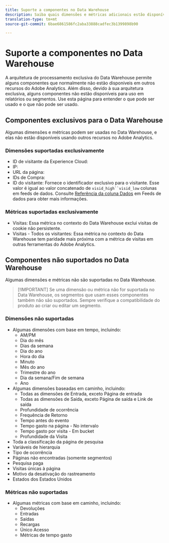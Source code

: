 ```yaml
---
title: Suporte a componentes no Data Warehouse
description: Saiba quais dimensões e métricas adicionais estão disponíveis no Data Warehouse e o que não é suportado.
translation-type: tm+mt
source-git-commit: 6bae6861586fc2aba33888cadfec3b1399898b90

---
```



# Suporte a componentes no Data Warehouse

A arquitetura de processamento exclusiva do Data Warehouse permite alguns componentes que normalmente não estão disponíveis em outros recursos do Adobe Analytics. Além disso, devido à sua arquitetura exclusiva, alguns componentes não estão disponíveis para uso em relatórios ou segmentos. Use esta página para entender o que pode ser usado e o que não pode ser usado.

## Componentes exclusivos para o Data Warehouse

Algumas dimensões e métricas podem ser usadas no Data Warehouse, e elas não estão disponíveis usando outros recursos no Adobe Analytics.

### Dimensões suportadas exclusivamente

* ID de visitante da Experience Cloud:
* IP:
* URL da página:
* IDs de Compra:
* ID do visitante: Fornece o identificador exclusivo para o visitante. Esse valor é igual ao valor concatenado de `visid_high``visid_low` colunas em feeds de dados. Consulte [Referência da coluna Dados](../analytics-data-feed/c-df-contents/datafeeds-reference.md) em Feeds de dados para obter mais informações.

### Métricas suportadas exclusivamente

* Visitas: Essa métrica no contexto do Data Warehouse exclui visitas de cookie não persistente.
* Visitas - Todos os visitantes: Essa métrica no contexto do Data Warehouse tem paridade mais próxima com a métrica de visitas em outras ferramentas do Adobe Analytics.

## Componentes não suportados no Data Warehouse

Algumas dimensões e métricas não são suportadas no Data Warehouse.

> [!IMPORTANT] Se uma dimensão ou métrica não for suportada no Data Warehouse, os segmentos que usam esses componentes também não são suportados. Sempre verifique a compatibilidade do produto ao criar ou editar um segmento.

### Dimensões não suportadas

* Algumas dimensões com base em tempo, incluindo:
   * AM/PM
   * Dia do mês
   * Dias da semana
   * Dia do ano
   * Hora do dia
   * Minuto
   * Mês do ano
   * Trimestre do ano
   * Dia da semana/Fim de semana
   * Ano
* Algumas dimensões baseadas em caminho, incluindo:
   * Todas as dimensões de Entrada, exceto Página de entrada
   * Todas as dimensões de Saída, exceto Página de saída e Link de saída
   * Profundidade de ocorrência
   * Frequência de Retorno
   * Tempo antes do evento
   * Tempo gasto na página - No intervalo
   * Tempo gasto por visita - Em bucket
   * Profundidade da Visita
* Toda a classificação da página de pesquisa
* Variáveis de hierarquia
* Tipo de ocorrência
* Páginas não encontradas (somente segmentos)
* Pesquisa paga
* Visitas únicas à página
* Motivo da desativação do rastreamento
* Estados dos Estados Unidos

### Métricas não suportadas

* Algumas métricas com base em caminho, incluindo:
   * Devoluções
   * Entradas
   * Saídas
   * Recargas
   * Único Acesso
   * Métricas de tempo gasto
